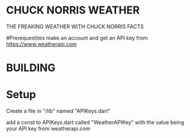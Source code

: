 # CHUCK NORRIS WEATHER

THE FREAKING WEATHER WITH CHUCK NORRIS FACTS

#Prerequestites
make an account and get an API key from https://www.weatherapi.com

# BUILDING

# Setup

Create a file in "/lib" named "APIKeys.dart"

add a const to APIKeys.dart called "WeatherAPIKey" with the value being your API key from weatherapi.com


